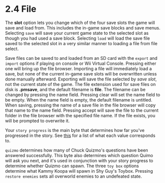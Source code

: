 # 2.4 File

The **slot** option lets you change which of the four save slots the game will save and load from. This includes the in-game save blocks and save menus. Selecting `save` will save your current game state to the selected slot as though you had used a save block. Selecting `load` will load the save file saved to the selected slot in a very similar manner to loading a file from file select.

Save files can be saved to and loaded from an SD card with the `export` and `import` options if playing on console or Wii Virtual Console. Pressing either one will bring up the file browser. Importing a file will immediately load a save, but none of the current in-game save slots will be overwritten unless done manually afterward. Exporting will save the file selected by _save slot_, not the current state of the game. The file extension used for save files on disk is **.pmsave**, and the default filename is **file**. The filename can be changed by pressing the name field. Pressing clear will set the name field to be empty. When the name field is empty, the default filename is untitled. When saving, pressing the name of a save file in the file browser will copy that name to the name field. Pressing accept will save the file to the current folder in the file browser with the specified file name. If the file exists, you will be prompted to overwrite it.

Your `story progress` is the main byte that determines how far you've progressed in the story. See [this](https://docs.google.com/document/d/1wrIhXo5cQjnUC\_RcW8gETNvN2LJHpeuriV2NhhSUBwc/edit) for a list of what each value corresponds to.

`quizmo` determines how many of Chuck Quizmo's questions have been answered successfully. This byte also determines which question Quimo will ask you next, and it's used in conjunction with your story progress to determine whether Quizmo can spawn. The three `toy box` options determine what Kammy Koopa will spawn in Shy Guy's Toybox. Pressing `restore enemies` sets all overworld enemies to an undefeated state.
